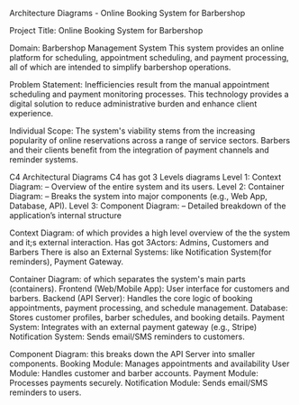 Architecture Diagrams - Online Booking System for Barbershop

Project Title: Online Booking System for Barbershop

Domain: Barbershop Management System This system provides an online platform for scheduling, appointment scheduling, and payment processing, all of which are intended to simplify barbershop operations.

Problem Statement: Inefficiencies result from the manual appointment scheduling and payment monitoring processes. This technology provides a digital solution to reduce administrative burden and enhance client experience.

Individual Scope: The system's viability stems from the increasing popularity of online reservations across a range of service sectors. Barbers and their clients benefit from the integration of payment channels and reminder systems.

C4 Architectural Diagrams C4 has got 3 Levels diagrams Level 1: Context Diagram: – Overview of the entire system and its users. Level 2: Container Diagram: – Breaks the system into major components (e.g., Web App, Database, API). Level 3: Component Diagram: – Detailed breakdown of the application’s internal structure

Context Diagram: of which provides a high level overview of the the system and it;s external interaction. Has got 3Actors: Admins, Customers and Barbers There is also an External Systems: like Notification System(for reminders), Payment Gateway.

Container Diagram: of which separates the system's main parts (containers). Frontend (Web/Mobile App): User interface for customers and barbers. Backend (API Server): Handles the core logic of booking appointments, payment processing, and schedule management. Database: Stores customer profiles, barber schedules, and booking details. Payment System: Integrates with an external payment gateway (e.g., Stripe) Notification System: Sends email/SMS reminders to customers.

Component Diagram: this breaks down the API Server into smaller components. Booking Module: Manages appointments and availability User Module: Handles customer and barber accounts. Payment Module: Processes payments securely. Notification Module: Sends email/SMS reminders to users.
